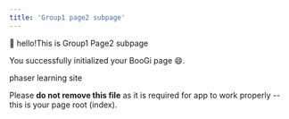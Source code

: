 ```yaml
---
title: 'Group1 page2 subpage'
---
```


:wave: hello!This is Group1 Page2 subpage

You successfully initialized your BooGi page :smile:.

phaser learning site

<Error>

Please **do not remove this file** as it is required for app
to work properly -- this is your page root (index).

</Error>
